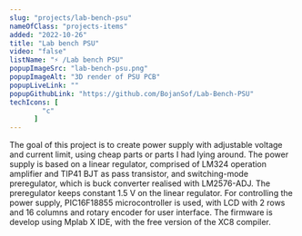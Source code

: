 ```yaml
---
slug: "projects/lab-bench-psu"
nameOfClass: "projects-items"
added: "2022-10-26"
title: "Lab bench PSU"
video: "false"
listName: "⚡ /Lab bench PSU"
popupImageSrc: "lab-bench-psu.png"
popupImageAlt: "3D render of PSU PCB"
popupLiveLink: ""
popupGithubLink: "https://github.com/BojanSof/Lab-Bench-PSU"
techIcons: [
        "c"
      ]
---
```


The goal of this project is to create power supply with adjustable voltage and current limit, using cheap parts or parts I had lying around.
The power supply is based on a linear regulator, comprised of LM324 operation amplifier and TIP41 BJT as pass transistor, and switching-mode preregulator, which is buck converter realised with LM2576-ADJ.
The preregulator keeps constant 1.5 V on the linear regulator.
For controlling the power supply, PIC16F18855 microcontroller is used, with LCD with 2 rows and 16 columns and rotary encoder for user interface.
The firmware is develop using Mplab X IDE, with the free version of the XC8 compiler.